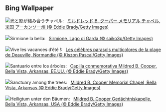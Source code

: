 ## Bing Wallpaper
![](https://www.bing.com/th?id=OHR.CooperChapel_JA-JP8299410421_UHD.jpg&w=1000)光と影が絡み合うチャペル:&nbsp;&ensp;[ミルドレッド B. クーパー メモリアル チャペル, 米国 アーカンソー州 (© Eddie Brady/Getty Images)](https://www.bing.com/th?id=OHR.CooperChapel_JA-JP8299410421_UHD.jpg)
<br><br/>
![](https://www.bing.com/th?id=OHR.GardaLake_IT-IT6879693178_UHD.jpg&w=1000)Sirmione la bella:&nbsp;&ensp;[Sirmione, Lago di Garda (© saiko3p/Getty Images)](https://www.bing.com/th?id=OHR.GardaLake_IT-IT6879693178_UHD.jpg)
<br><br/>
![](https://www.bing.com/th?id=OHR.Holidays_FR-FR3009549793_UHD.jpg&w=1000)Vive les vacances d’été !:&nbsp;&ensp;[Les célèbres parasols multicolores de la plage de Deauville, Normandie (© Kiszon Pascal/Getty Images)](https://www.bing.com/th?id=OHR.Holidays_FR-FR3009549793_UHD.jpg)
<br><br/>
![](https://www.bing.com/th?id=OHR.CooperChapel_ES-ES1705661178_UHD.jpg&w=1000)Santuario entre los árboles:&nbsp;&ensp;[Capilla conmemorativa Mildred B. Cooper, Bella Vista, Arkansas, EE.UU. (© Eddie Brady/Getty Images)](https://www.bing.com/th?id=OHR.CooperChapel_ES-ES1705661178_UHD.jpg)
<br><br/>
![](https://www.bing.com/th?id=OHR.CooperChapel_EN-GB3223333366_UHD.jpg&w=1000)Sanctuary among the trees:&nbsp;&ensp;[Mildred B. Cooper Memorial Chapel, Bella Vista, Arkansas (© Eddie Brady/Getty Images)](https://www.bing.com/th?id=OHR.CooperChapel_EN-GB3223333366_UHD.jpg)
<br><br/>
![](https://www.bing.com/th?id=OHR.CooperChapel_DE-DE3457658081_UHD.jpg&w=1000)Heiligtum unter den Bäumen:&nbsp;&ensp;[Mildred B. Cooper Gedächtniskapelle, Bella Vista, Arkansas, USA (© Eddie Brady/Getty Images)](https://www.bing.com/th?id=OHR.CooperChapel_DE-DE3457658081_UHD.jpg)
<br><br/>
